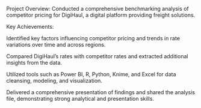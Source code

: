 Project Overview:
Conducted a comprehensive benchmarking analysis of competitor pricing for DigiHaul, a digital platform providing freight solutions.

Key Achievements:

Identified key factors influencing competitor pricing and trends in rate variations over time and across regions.

Compared DigiHaul’s rates with competitor rates and extracted additional insights from the data.

Utilized tools such as Power BI, R, Python, Knime, and Excel for data cleansing, modeling, and visualization.

Delivered a comprehensive presentation of findings and shared the analysis file, demonstrating strong analytical and presentation skills.
